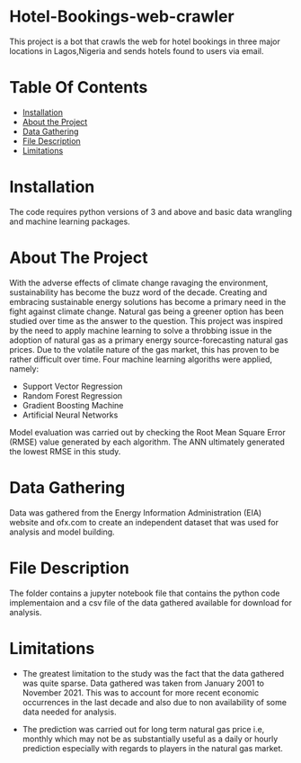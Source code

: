 # Hotel-Bookings-web-crawler
This project is a bot that crawls the web for hotel bookings in three major locations in Lagos,Nigeria and sends hotels found to users via email.

# Table Of Contents
* [Installation](https://github.com/Jess607/Natural-gas-prediction#installation)
* [About the Project](https://github.com/Jess607/Natural-gas-prediction#about-the-project)
* [Data Gathering](https://github.com/Jess607/Natural-gas-prediction#data-gathering)
* [File Description](https://github.com/Jess607/Natural-gas-prediction#file-description)
* [Limitations](https://github.com/Jess607/Natural-gas-prediction#limitations)

# Installation 
The code requires python versions of 3 and above and basic data wrangling and machine learning packages.

# About The Project 
With the adverse effects of climate change ravaging the environment, sustainability has become the buzz word of the decade. Creating and embracing sustainable energy solutions has become a primary need in the fight against climate change. Natural gas being a greener option has been studied over time as the answer to the question. 
This project was inspired by the need to apply machine learning to solve a throbbing issue in the adoption of natural gas as a primary energy source-forecasting natural gas prices. Due to the volatile nature of the gas market, this has proven to be rather difficult over time. 
Four machine learning algoriths were applied, namely:
* Support Vector Regression 
* Random Forest Regression 
* Gradient Boosting Machine 
* Artificial Neural Networks 

Model evaluation was carried out by checking the Root Mean Square Error (RMSE) value generated by each algorithm. The ANN ultimately generated the lowest RMSE in this study.

# Data Gathering 
Data was gathered from the Energy Information Administration (EIA) website and ofx.com to create an independent dataset that was used for analysis and model building.

# File Description 
The folder contains a jupyter notebook file that contains the python code implementaion and a csv file of the data gathered available for download for analysis. 

# Limitations 
* The greatest limitation to the study was the fact that the data gathered was quite sparse. Data gathered was taken from January 2001 to November 2021. This was to account for more recent economic occurrences in the last decade and also due to non availability of some data needed for analysis. 

* The prediction was carried out for long term natural gas price i.e, monthly which may not be as substantially useful as a daily or hourly prediction especially with regards to players in the natural gas market.